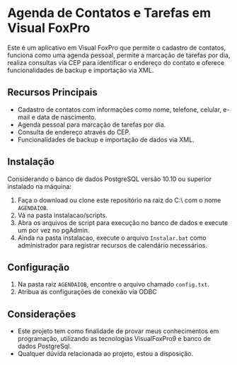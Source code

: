 # Agenda de Contatos e Tarefas em Visual FoxPro

Este é um aplicativo em Visual FoxPro que permite o cadastro de contatos, funciona como uma agenda pessoal, permite a marcação de tarefas por dia, realiza consultas via CEP para identificar o endereço do contato e oferece funcionalidades de backup e importação via XML.

## Recursos Principais

- Cadastro de contatos com informações como nome, telefone, celular, e-mail e data de nascimento.
- Agenda pessoal para marcação de tarefas por dia.
- Consulta de endereço através do CEP.
- Funcionalidades de backup e importação de dados via XML.
  
## Instalação

Considerando o banco de dados PostgreSQL versão 10.10 ou superior instalado na máquina:

1. Faça o download ou clone este repositório na raiz do C:\\ com o nome `AGENDAIOB`.
2. Vá na pasta instalacao/scripts.
3. Abra os arquivos de script para execução no banco de dados e execute um por vez no pgAdmin.
4. Ainda na pasta instalacao, execute o arquivo `Instalar.bat` como administrador para registrar recursos de calendário necessários.

## Configuração

1. Na pasta raiz `AGENDAIOB`, encontre o arquivo chamado  `config.txt`.
2. Atribua as configurações de conexão via ODBC

## Considerações

- Este projeto tem como finalidade de provar meus conhecimentos em programação, utilizando as tecnologias VisualFoxPro9 e banco de dados PostgreSql.
- Qualquer dúvida relacionada ao projeto, estou a disposição.


